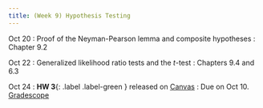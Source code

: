 ```yaml
---
title: (Week 9) Hypothesis Testing
---
```


Oct 20
: Proof of the Neyman-Pearson lemma and composite hypotheses
  : Chapter 9.2

Oct 22
: Generalized likelihood ratio tests and the *t*-test
  : Chapters 9.4 and 6.3

Oct 24
: **HW 3**{: .label .label-green } released on [Canvas](https://umich.instructure.com/courses/797194)
  : Due on Oct 10. [Gradescope](https://www.gradescope.com/courses/1094791)

